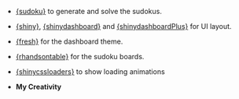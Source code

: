 * [{sudoku}](https://cran.r-project.org/web/packages/sudoku/index.html) to 
generate and solve the sudokus.

* [{shiny}](https://shiny.rstudio.com/), [{shinydashboard}](https://rstudio.github.io/shinydashboard/) and [{shinydashboardPlus}](https://rinterface.github.io/shinydashboardPlus/) for UI layout.

* [{fresh}](https://dreamrs.github.io/fresh/articles/fresh.html) for the dashboard theme.

* [{rhandsontable}](https://jrowen.github.io/rhandsontable/) for the sudoku boards.

* [{shinycssloaders}](https://github.com/daattali/shinycssloaders) to show loading animations

* **My Creativity**
